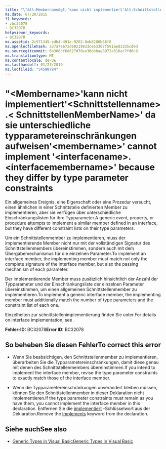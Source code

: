 ```yaml
---
title: "\"&lt;Membername&gt;'kann nicht implementiert'&lt;Schnittstellenname&gt;.&lt; SchnittstellenMemberName&gt;' da sie unterschiedliche typparametereinschränkungen aufweisen"
ms.date: 07/20/2015
f1_keywords:
- vbc32078
- BC32078
helpviewer_keywords:
- BC32078
ms.assetid: 2c971345-edb4-491e-9202-8eb8286b66f8
ms.openlocfilehash: a37a7e672d69219833ce63307f591aed33d5cd9d
ms.sourcegitcommit: 6b308cf6d627d78ee36dbbae8972a310ac7fd6c8
ms.translationtype: MT
ms.contentlocale: de-DE
ms.lasthandoff: 01/23/2019
ms.locfileid: "54500784"
---
```

# <a name="ltmembernamegt-cannot-implement-ltinterfacenamegtltinterfacemembernamegt-because-they-differ-by-type-parameter-constraints"></a><span data-ttu-id="e5f8e-102">"&lt;Membername&gt;'kann nicht implementiert'&lt;Schnittstellenname&gt;.&lt; SchnittstellenMemberName&gt;' da sie unterschiedliche typparametereinschränkungen aufweisen</span><span class="sxs-lookup"><span data-stu-id="e5f8e-102">'&lt;membername&gt;' cannot implement '&lt;interfacename&gt;.&lt;interfacemembername&gt;' because they differ by type parameter constraints</span></span>
<span data-ttu-id="e5f8e-103">Ein allgemeines Ereignis, eine Eigenschaft oder eine Prozedur versucht, einen ähnlichen in einer Schnittstelle definierten Member zu implementieren, aber sie verfügen über unterschiedliche Einschränkungslisten für ihre Typparameter.</span><span class="sxs-lookup"><span data-stu-id="e5f8e-103">A generic event, property, or procedure attempts to implement a similar member defined in an interface, but they have different constraint lists on their type parameters.</span></span>  
  
 <span data-ttu-id="e5f8e-104">Um ein Schnittstellenmember zu implementieren, muss der implementierende Member nicht nur mit der vollständigen Signatur des Schnittstellenmembers übereinstimmen, sondern auch mit dem Übergabemechanismus für die einzelnen Parameter.</span><span class="sxs-lookup"><span data-stu-id="e5f8e-104">To implement an interface member, the implementing member must match not only the complete signature of the interface member, but also the passing mechanism of each parameter.</span></span>  
  
 <span data-ttu-id="e5f8e-105">Der implementierende Member muss zusätzlich hinsichtlich der Anzahl der Typparameter und der Einschränkungsliste der einzelnen Parameter übereinstimmen, um einen allgemeinen Schnittstellenmember zu implementieren.</span><span class="sxs-lookup"><span data-stu-id="e5f8e-105">To implement a generic interface member, the implementing member must additionally match the number of type parameters and the constraint list of each one.</span></span>  
  
 <span data-ttu-id="e5f8e-106">Einzelheiten zur schnittstellenimplementierung finden Sie unter.</span><span class="sxs-lookup"><span data-stu-id="e5f8e-106">For details on interface implementation, see .</span></span>  
  
 <span data-ttu-id="e5f8e-107">**Fehler-ID:** BC32078</span><span class="sxs-lookup"><span data-stu-id="e5f8e-107">**Error ID:** BC32078</span></span>  
  
## <a name="to-correct-this-error"></a><span data-ttu-id="e5f8e-108">So beheben Sie diesen Fehler</span><span class="sxs-lookup"><span data-stu-id="e5f8e-108">To correct this error</span></span>  
  
-   <span data-ttu-id="e5f8e-109">Wenn Sie beabsichtigen, den Schnittstellenmember zu implementieren, überarbeiten Sie die Typparametereinschränkungen, damit diese genau mit denen des Schnittstellenmembers übereinstimmen.</span><span class="sxs-lookup"><span data-stu-id="e5f8e-109">If you intend to implement the interface member, revise the type parameter constraints to exactly match those of the interface member.</span></span>  
  
-   <span data-ttu-id="e5f8e-110">Wenn die Typparametereinschränkungen unverändert bleiben müssen, können Sie den Schnittstellenmember in dieser Deklaration nicht implementieren.</span><span class="sxs-lookup"><span data-stu-id="e5f8e-110">If the type parameter constraints must remain as you have them, you cannot implement the interface member in this declaration.</span></span> <span data-ttu-id="e5f8e-111">Entfernen Sie die [implementiert](../../visual-basic/language-reference/statements/implements-clause.md) -Schlüsselwort aus der Deklaration.</span><span class="sxs-lookup"><span data-stu-id="e5f8e-111">Remove the [Implements](../../visual-basic/language-reference/statements/implements-clause.md) keyword from the declaration.</span></span>  
  
## <a name="see-also"></a><span data-ttu-id="e5f8e-112">Siehe auch</span><span class="sxs-lookup"><span data-stu-id="e5f8e-112">See also</span></span>
- [<span data-ttu-id="e5f8e-113">Generic Types in Visual Basic</span><span class="sxs-lookup"><span data-stu-id="e5f8e-113">Generic Types in Visual Basic</span></span>](../../visual-basic/programming-guide/language-features/data-types/generic-types.md)

